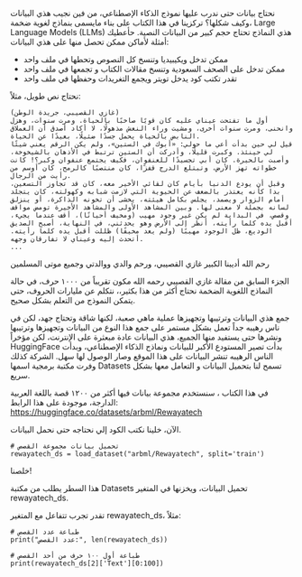 نحتاج بيانات حتى ندرب عليها نموذج الذكاء الإصطناعي، من فين نجيب هذي البيانات وكيف شكلها؟
تركزينا في هذا الكتاب على بناء مايسمى بنماذج لغوية ضخمة،
Large Language Models (LLMs)
هذي النماذج تحتاج حجم كبير من البيانات النصية.
حأعطيك أمثلة لأماكن ممكن تحصل منها على هذي البيانات:
- ممكن تدخل ويكيبيديا وتنسخ كل النصوص وتحطها في ملف واحد
- ممكن  تدخل على الصحف السعودية وتنسخ مقالات الكتاب و تجمعها في ملف واحد
- تقدر تكتب كود يدخل تويتر ويجمع التغريدات وحفظها في ملف واحد

نحتاج نص طويل، مثلاً:
```
(غازي القصيبي، جريدة الوطن)
أول ما تفتحت عيناي عليه كان قويًا صاخبًا بالحياة. ومرت سنوات، وهزل وانحنى، ومرت سنوات أخرى، ومشيت وراء النعش مذهولًا، لا أكاد أصدق أن العملاق النابض بالحياة يحمل جسدًا ضئيلًا، بعيدًا عن الحياة.
قيل لي حين بدأت أعي ما حولي: «أبوك في الستين»، ولم يكن الرقم يعني شيئًا لي حينئذ. وكبرت قليلًا، وأدركت أن الستين ترتبط في الأذهان بالشيخوخة، وأصبت بالحيرة. كان أبي تجسيدًا للعنفوان، فكيف يجتمع عنفوان وكبر؟! كانت خطواته تهز الأرض، وتبتلع الدرج قفزًا، كان منتصبًا كالرمح، كان أوسم من رأيت من الرجال.
وقبل أن يودع الدنيا بأيام كان لقائي الأخير معه، كان قد تجاوز التسعين، بدا كأنه يعتذر بالضعف عن الحيوية التي لازمت شبابه وكهولته، كان يتجلد أمام الزوار ويصمد، يجلس بكامل هيئته، يخشى أن تخونه الذاكرة، أو ينزلق لسانه بجملة لا معنی لها. وبين المشاهد الأولى والمشاهد الأخيرة تومض مواقف وقصص، في البداية لم يكن غير وجود مهيب (ومخيف أحيانًا)، أقف عندما يجيء، أقبل يده كلما رأيته، أنظر إلى الأرض وهو يحدثني، في النهاية، أصبح الصديق الوديع، ظل الوجود مهيبًا (ولم يعد مخيفًا) ظللت أقبل يده كلما رأيته. أتحدث إليه وعيناي لا تفارقان وجهه.
...
```
رحم الله أديبنا الكبير غازي القصيبي، ورحم والدي ووالدتي وجميع موتى المسلمين

الجزء السابق من مقالة غازي القصيبي رحمه الله مكون تقريباً من ١٠٠٠ حرف، في حالة النماذج اللغوية الضخمة نحتاج أكثر من هذا بكثير،، نتكلم عن مليارات الحروف، حتى يتمكن النموذج من التعلم بشكل صحيح.

جمع هذي البيانات وترتيبها وتجهيزها عملية ماهي صعبة، لكنها شاقة وتحتاج جهد، لكن في ناس رهيبه جداً تعمل بشكل مستمر على جمع هذا النوع من البيانات وتجهيزها وترتيبها ونشرها حتى يستفيد منها الجميع، هذي البيانات عادة مبعثرة على الإنترنت، لكن مؤخراً 
HuggingFace
بدأت تصير المستودع الأكبر للبيانات ونماذج الذكاء الإصطناعي، وبدأت الناس الرهيبه تنشر البيانات على هذا الموقع وصار الوصول لها سهل.
الشركة كذلك وفرت مكتبة برمجية اسمها 
Datasets
تسمح لنا بتحميل البيانات و التعامل معها بشكل سريع.

في هذا الكتاب ، سنستخدم مجموعة بيانات فيها أكثر من ١٢٠٠ قصة باللغة العربية الدارجة، موجودة على هذا الرابط:
https://huggingface.co/datasets/arbml/Rewayatech

الآن، خلينا نكتب الكود إلي نحتاجه حتى نحمل البيانات.

```
# تحميل بيانات مجموعة القصص
rewayatech_ds = load_dataset("arbml/Rewayatech", split='train')
```
خلصنا!

هذا السطر يطلب من مكتبة Datasets تحميل البيانات، ويخزنها في المتغير rewayatech_ds.

تقدر تجرب تتفاعل مع المتغير rewayatech_ds، مثلاً:
```
# طباعة عدد القصص
print("عدد القصص:", len(rewayatech_ds))

# طباعة أول ١٠٠ حرف من أحد القصص
print(rewayatech_ds[2]['Text'][0:100])
```